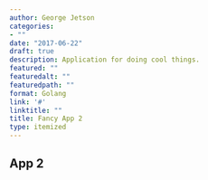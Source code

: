```yaml
---
author: George Jetson
categories:
- ""
date: "2017-06-22"
draft: true
description: Application for doing cool things.
featured: ""
featuredalt: ""
featuredpath: ""
format: Golang
link: '#'
linktitle: ""
title: Fancy App 2
type: itemized
---
```


## App 2
